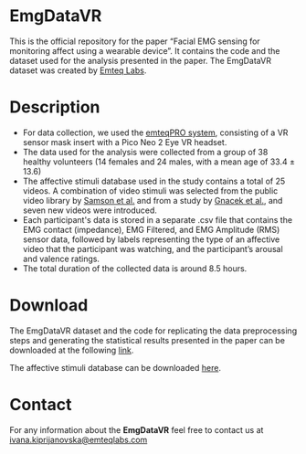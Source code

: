 # EmgDataVR

This is the official repository for the paper “Facial EMG sensing for monitoring affect using a wearable device”. It contains the code and the dataset used for the analysis presented in the paper. The EmgDataVR dataset was created by [Emteq Labs](https://www.emteqlabs.com/).

# Description
- For data collection, we used the [emteqPRO system](https://www.emteqlabs.com/emteqpro/), consisting of a VR sensor mask insert with a Pico Neo 2 Eye VR headset.
- The data used for the analysis were collected from a group of 38 healthy volunteers (14 females and 24 males, with a mean age of 33.4 ± 13.6)
- The affective stimuli database used in the study contains a total of 25 videos. A combination of video stimuli was selected from the public video library by [Samson et al.](https://www.tandfonline.com/doi/abs/10.1080/02699931.2015.1031089?journalCode=pcem20) and from a study by [Gnacek et al.](https://gnacek.com/affective-video-database-online-study), and seven new videos were introduced.
- Each participant's data is stored in a separate .csv file that contains the EMG contact (impedance), EMG Filtered, and EMG Amplitude (RMS) sensor data, followed by   labels representing the type of an affective video that the participant was watching, and the participant’s arousal and valence ratings.
- The total duration of the collected data is around 8.5 hours. 

# Download
The EmgDataVR dataset and the code for replicating the data preprocessing steps and generating the statistical results presented in the paper can be downloaded at the following [link](https://drive.google.com/drive/folders/18LhP7-hisSZvuFrF8SHiFOBUdWvjuMdA?usp=sharing).

The affective stimuli database can be downloaded [here](https://drive.google.com/file/d/1Qr6N2b4kf0FW7rJNfdUYR1lF7AElET-5/view?usp=sharing).


# Contact 
For any information about the **EmgDataVR** feel free to contact us at ivana.kiprijanovska@emteqlabs.com
